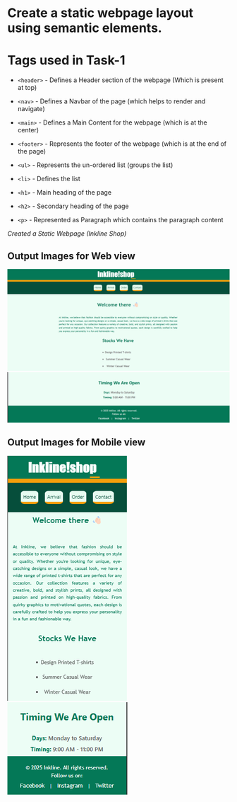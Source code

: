 # Create a static webpage layout using semantic elements.

# Tags used in Task-1
- `<header>` - Defines a Header section of the webpage (Which is present at top)
- `<nav>` - Defines a Navbar of the page (which helps to render and navigate)
- `<main>` - Defines a Main Content for the webpage (which is at the center)
- `<footer>` - Represents the footer of the webpage (which is at the end of the page)

- `<ul>` - Represents the un-ordered list (groups the list)
- `<li>` -  Defines the list
- `<h1>` - Main heading of the page
- `<h2>` - Secondary heading of the page
- `<p>` - Represented as Paragraph which contains the paragraph content

_Created a Static Webpage (Inkline Shop)_

## Output Images for Web view
![alt text](./assests/image.png)
![alt text](./assests/image-1.png)

## Output Images for Mobile view
![alt text](./assests/image-2.png)
![alt text](./assests/image-3.png)